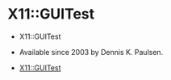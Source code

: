 # X11::GUITest

* X11::GUITest

* Available since 2003 by Dennis K. Paulsen.
* [X11::GUITest](https://metacpan.org/pod/X11::GUITest)


